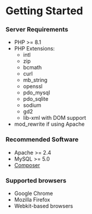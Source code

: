 # Getting Started


### Server Requirements
* PHP >= 8.1
* PHP Extensions:
  * intl
  * zip
  * bcmath
  * curl
  * mb_string
  * openssl
  * pdo_mysql
  * pdo_sqlite
  * sodium
  * gd2
  * lib-xml with DOM support
* mod_rewrite if using Apache


### Recommended Software
* Apache >= 2.4
* MySQL >= 5.0
* [Composer](https://getcomposer.org/)

### Supported browsers
* Google Chrome
* Mozilla Firefox
* Webkit-based browsers

